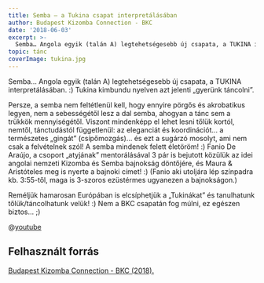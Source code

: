 ```yaml
---
title: Semba – a Tukina csapat interpretálásában
author: Budapest Kizomba Connection - BKC
date: '2018-06-03'
excerpt: >-
  Semba… Angola egyik (talán A) legtehetségesebb új csapata, a TUKINA interpretálásában. :) Tukina kimbundu nyelven azt jelenti „gyerünk táncolni”."
topic: tánc
coverImage: tukina.jpg
---
```


Semba… Angola egyik (talán A) legtehetségesebb új csapata, a TUKINA interpretálásában. :) Tukina kimbundu nyelven azt jelenti „gyerünk táncolni”.

Persze, a semba nem feltétlenül kell, hogy ennyire pörgős és akrobatikus legyen, nem a sebességétől lesz a dal semba, ahogyan a tánc sem a trükkök mennyiségétől. Viszont mindenképp el lehet lesni tőlük kortól, nemtől, tánctudástól függetlenül: az eleganciát és koordinációt… a természetes „gingát” (csípőmozgás)… és ezt a sugárzó mosolyt, ami nem csak a felvételnek szól! A semba mindenek felett életöröm! :) Fanio De Araújo, a csoport „atyjának” mentorálásával 3 pár is bejutott közülük az idei angolai nemzeti Kizomba és Semba bajnokság döntőjére, és Maura & Aristóteles meg is nyerte a bajnoki címet! :) (Fanio aki utoljára lép színpadra kb. 3:55-től, maga is 3-szoros ezüstérmes ugyanezen a bajnokságon.)

Reméljük hamarosan Európában is elcsíphetjük a „Tukinákat” és tanulhatunk tőlük/táncolhatunk velük! :) Nem a BKC csapatán fog múlni, ez egészen biztos… ;)

@[youtube](P4tKzmiLkXI)


## Felhasznált forrás

[Budapest Kizomba Connection - BKC (2018).](https://www.facebook.com/events/226053237977336/permalink/226997537882906/)
